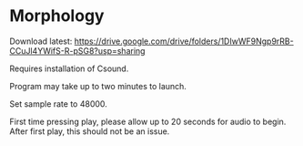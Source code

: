 # Morphology

Download latest: https://drive.google.com/drive/folders/1DIwWF9Ngp9rRB-CCuJl4YWifS-R-pSG8?usp=sharing

Requires installation of Csound.

Program may take up to two minutes to launch.

Set sample rate to 48000.

First time pressing play, please allow up to 20 seconds for audio to begin.  After first play, this should not be an issue.
